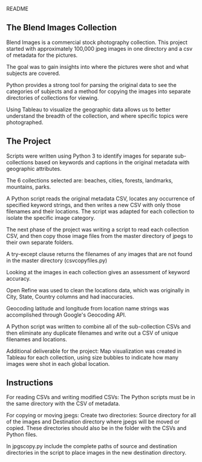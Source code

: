 README

The Blend Images Collection
----------------------------

Blend Images is a commercial stock photography collection. This project started with approximately 100,000 jpeg images in one directory and a csv of metadata for the pictures.

The goal was to gain insights into where the pictures were shot and what subjects are covered.

Python provides a strong tool for parsing the original data to see the categories of subjects and a method for copying the images into separate directories of collections for viewing. 

Using Tableau to visualize the geographic data allows us to better understand the breadth of the collection, and where specific topics were photographed.


The Project 
-----------

Scripts were written using Python 3 to identify images for separate sub-collections based on keywords and captions in the original metadata with geographic attributes.

The 6 collections selected are: beaches, cities, forests, landmarks, mountains, parks.

A Python script reads the original metadata CSV, locates any occurrence of specified keyword strings, and then writes a new CSV with only those filenames and their locations. The script was adapted for each collection to isolate the specific image category.

The next phase of the project was writing a script to read each collection CSV, and then copy those image files from the master directory of jpegs to their own separate folders.

A try-except clause returns the filenames of any images that are not found in the master directory (csvcopyfiles.py)

Looking at the images in each collection gives an assessment of keyword accuracy.

Open Refine was used to clean the locations data, which was originally in City, State, Country columns and had inaccuracies.

Geocoding latitude and longitude from location name strings was accomplished through Google's Geocoding API.

A Python script was written to combine all of the sub-collection CSVs and then eliminate any duplicate filenames and write out a CSV of unique filenames and locations. 

Additional deliverable for the project: Map visualization was created in Tableau for each collection, using size bubbles to indicate how many images were shot in each global location. 

Instructions
--------------
For reading CSVs and writing modified CSVs:
The Python scripts must be in the same directory with the CSV of metadata. 

For copying or moving jpegs:
Create two directories: Source directory for all of the images and Destination directory where jpegs will be moved or copied. These directories should also be in the folder with the CSVs and Python files.

In jpgscopy.py include the complete paths of source and destination directories in the script to place images in the new destination directory.





